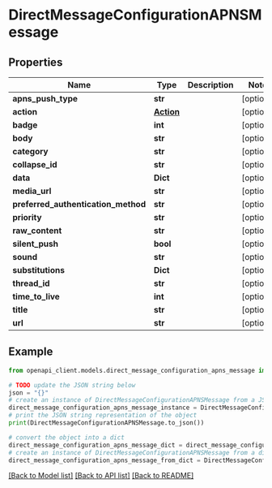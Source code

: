 # DirectMessageConfigurationAPNSMessage


## Properties

Name | Type | Description | Notes
------------ | ------------- | ------------- | -------------
**apns_push_type** | **str** |  | [optional] 
**action** | [**Action**](Action.md) |  | [optional] 
**badge** | **int** |  | [optional] 
**body** | **str** |  | [optional] 
**category** | **str** |  | [optional] 
**collapse_id** | **str** |  | [optional] 
**data** | **Dict** |  | [optional] 
**media_url** | **str** |  | [optional] 
**preferred_authentication_method** | **str** |  | [optional] 
**priority** | **str** |  | [optional] 
**raw_content** | **str** |  | [optional] 
**silent_push** | **bool** |  | [optional] 
**sound** | **str** |  | [optional] 
**substitutions** | **Dict** |  | [optional] 
**thread_id** | **str** |  | [optional] 
**time_to_live** | **int** |  | [optional] 
**title** | **str** |  | [optional] 
**url** | **str** |  | [optional] 

## Example

```python
from openapi_client.models.direct_message_configuration_apns_message import DirectMessageConfigurationAPNSMessage

# TODO update the JSON string below
json = "{}"
# create an instance of DirectMessageConfigurationAPNSMessage from a JSON string
direct_message_configuration_apns_message_instance = DirectMessageConfigurationAPNSMessage.from_json(json)
# print the JSON string representation of the object
print(DirectMessageConfigurationAPNSMessage.to_json())

# convert the object into a dict
direct_message_configuration_apns_message_dict = direct_message_configuration_apns_message_instance.to_dict()
# create an instance of DirectMessageConfigurationAPNSMessage from a dict
direct_message_configuration_apns_message_from_dict = DirectMessageConfigurationAPNSMessage.from_dict(direct_message_configuration_apns_message_dict)
```
[[Back to Model list]](../README.md#documentation-for-models) [[Back to API list]](../README.md#documentation-for-api-endpoints) [[Back to README]](../README.md)


